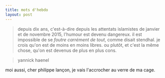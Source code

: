 ```yaml
---
title: mots d'hebdo
layout: post
---
```


> depuis dix ans, c'est-à-dire depuis les attentats islamistes de janvier et de novembre 2015,
> l'humour est devenu dangereux. il est impossible de se *foutre carrément de tout*,
> comme disait stendhal. je crois qu'on est de moins en moins libres.
> ou plutôt, et c'est la même chose, qu'on est devenus de plus en plus cons.

> yannick haenel

moi aussi, cher philippe lançon,
je vais l'accrocher au verre de ma cage.
